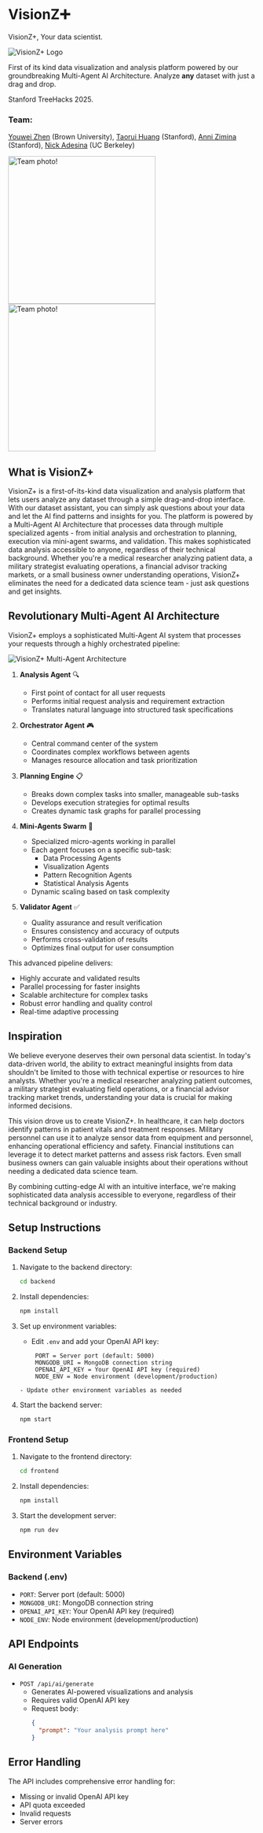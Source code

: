 # VisionZ➕

VisionZ+, Your data scientist.

![VisionZ+ Logo](./images/visionz+.png "VisionZ+ Logo")

First of its kind data visualization and analysis platform powered by our groundbreaking Multi-Agent AI Architecture. Analyze **any** dataset with just a drag and drop.

Stanford TreeHacks 2025.

### Team:
<a href="https://youweizhen.com" target="_blank">Youwei Zhen</a> (Brown University), 
<a href="http://linkedin.com/in/taorui-huang/" target="_blank">Taorui Huang</a> (Stanford),
<a href="https://www.linkedin.com/in/a-zimina/" target="_blank">Anni Zimina</a> (Stanford),
<a href="http://linkedin.com/in/nickadesina" target="_blank">Nick Adesina</a> (UC Berkeley)

<p float="left">
   <img src="./images/team1.jpg" width=300 alt="Team photo!">
   <img src="./images/team2.jpg" width=300 alt="Team photo!">
</p>

## What is VisionZ+
VisionZ+ is a first-of-its-kind data visualization and analysis platform that lets users analyze any dataset through a simple drag-and-drop interface. With our dataset assistant, you can simply ask questions about your data and let the AI find patterns and insights for you. The platform is powered by a Multi-Agent AI Architecture that processes data through multiple specialized agents - from initial analysis and orchestration to planning, execution via mini-agent swarms, and validation. This makes sophisticated data analysis accessible to anyone, regardless of their technical background. Whether you're a medical researcher analyzing patient data, a military strategist evaluating operations, a financial advisor tracking markets, or a small business owner understanding operations, VisionZ+ eliminates the need for a dedicated data science team - just ask questions and get insights.

## Revolutionary Multi-Agent AI Architecture

VisionZ+ employs a sophisticated Multi-Agent AI system that processes your requests through a highly orchestrated pipeline:

![VisionZ+ Multi-Agent Architecture](./images/architecture.png "Architecture Diagram")

1. **Analysis Agent** 🔍
   - First point of contact for all user requests
   - Performs initial request analysis and requirement extraction
   - Translates natural language into structured task specifications

2. **Orchestrator Agent** 🎮
   - Central command center of the system
   - Coordinates complex workflows between agents
   - Manages resource allocation and task prioritization

3. **Planning Engine** 📋
   - Breaks down complex tasks into smaller, manageable sub-tasks
   - Develops execution strategies for optimal results
   - Creates dynamic task graphs for parallel processing

4. **Mini-Agents Swarm** 🐝
   - Specialized micro-agents working in parallel
   - Each agent focuses on a specific sub-task:
     - Data Processing Agents
     - Visualization Agents
     - Pattern Recognition Agents
     - Statistical Analysis Agents
   - Dynamic scaling based on task complexity

5. **Validator Agent** ✅
   - Quality assurance and result verification
   - Ensures consistency and accuracy of outputs
   - Performs cross-validation of results
   - Optimizes final output for user consumption

This advanced pipeline delivers:
- Highly accurate and validated results
- Parallel processing for faster insights
- Scalable architecture for complex tasks
- Robust error handling and quality control
- Real-time adaptive processing

## Inspiration

We believe everyone deserves their own personal data scientist. In today's data-driven world, the ability to extract meaningful insights from data shouldn't be limited to those with technical expertise or resources to hire analysts. Whether you're a medical researcher analyzing patient outcomes, a military strategist evaluating field operations, or a financial advisor tracking market trends, understanding your data is crucial for making informed decisions.

This vision drove us to create VisionZ+. In healthcare, it can help doctors identify patterns in patient vitals and treatment responses. Military personnel can use it to analyze sensor data from equipment and personnel, enhancing operational efficiency and safety. Financial institutions can leverage it to detect market patterns and assess risk factors. Even small business owners can gain valuable insights about their operations without needing a dedicated data science team.

By combining cutting-edge AI with an intuitive interface, we're making sophisticated data analysis accessible to everyone, regardless of their technical background or industry.

## Setup Instructions

### Backend Setup

1. Navigate to the backend directory:
   ```bash
   cd backend
   ```

2. Install dependencies:
   ```bash
   npm install
   ```

3. Set up environment variables:
   - Edit `.env` and add your OpenAI API key:
     ```
      PORT = Server port (default: 5000)
      MONGODB_URI = MongoDB connection string
      OPENAI_API_KEY = Your OpenAI API key (required)
      NODE_ENV = Node environment (development/production)     
   ```
   - Update other environment variables as needed
4. Start the backend server:
   ```bash
   npm start
   ```

### Frontend Setup

1. Navigate to the frontend directory:
   ```bash
   cd frontend
   ```

2. Install dependencies:
   ```bash
   npm install
   ```

3. Start the development server:
   ```bash
   npm run dev
   ```

## Environment Variables

### Backend (.env)

- `PORT`: Server port (default: 5000)
- `MONGODB_URI`: MongoDB connection string
- `OPENAI_API_KEY`: Your OpenAI API key (required)
- `NODE_ENV`: Node environment (development/production)

## API Endpoints

### AI Generation

- `POST /api/ai/generate`
  - Generates AI-powered visualizations and analysis
  - Requires valid OpenAI API key
  - Request body:
    ```json
    {
      "prompt": "Your analysis prompt here"
    }
    ```

## Error Handling

The API includes comprehensive error handling for:
- Missing or invalid OpenAI API key
- API quota exceeded
- Invalid requests
- Server errors
